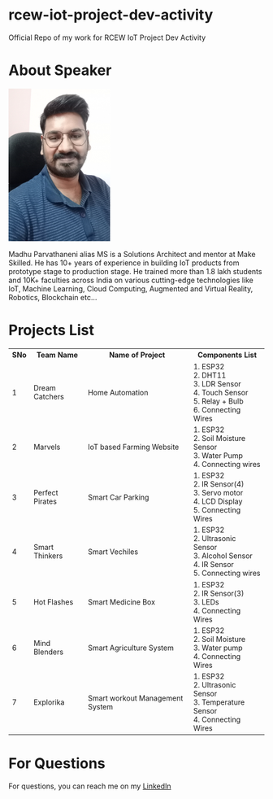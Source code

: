 # rcew-iot-project-dev-activity
Official Repo of my work for RCEW IoT Project Dev Activity

# About Speaker

<img src="https://raw.githubusercontent.com/madblocksgit/ETAI-2021---VSSUT-11th-aug-iot-session/main/maddy.jpg" height="300" width="200" />

Madhu Parvathaneni alias MS is a Solutions Architect and mentor at Make Skilled. He has 10+ years of experience in building IoT products from prototype stage to production stage. He trained more than 1.8 lakh students and 10K+ faculties across India on various cutting-edge technologies like IoT, Machine Learning, Cloud Computing, Augmented and Virtual Reality, Robotics, Blockchain etc...

# Projects List

<table>
  <tr>
    <th>SNo</th>
    <th>Team Name</th>
    <th>Name of Project</th>
    <th>Components List</th>
  </tr>
  <tr>
    <td>1</td>
    <td>Dream Catchers</td>
    <td>Home Automation</td>
    <td>1. ESP32 <br/>
    2. DHT11 <br/>
    3. LDR Sensor <br/>
    4. Touch Sensor <br/>
    5. Relay + Bulb <br/>
    6. Connecting Wires</td>
  </tr>
  <tr>
    <td>2</td>
    <td>Marvels</td>
    <td>IoT based Farming Website</td>
    <td>1. ESP32 <br/>
    2. Soil Moisture Sensor <br/>
    3. Water Pump <br/>
    4. Connecting wires</td>
  </tr>
  <tr>
    <td>3</td>
    <td>Perfect Pirates</td>
    <td>Smart Car Parking</td>
    <td>1. ESP32 <br/>
    2. IR Sensor(4)<br/>
    3. Servo motor <br/>
    4. LCD Display <br/>
    5. Connecting Wires</td>
  </tr>
  <tr>
    <td>4</td>
    <td>Smart Thinkers</td>
    <td>Smart Vechiles</td>
    <td>1. ESP32 <br/>
    2. Ultrasonic Sensor <br/>
    3. Alcohol Sensor <br/>
    4. IR Sensor <br/>
    5. Connecting wires </td>
  </tr>
  <tr>
    <td>5</td>
    <td>Hot Flashes </td>
    <td>Smart Medicine Box</td>
    <td>1. ESP32 <br/>
    2. IR Sensor(3) <br/>
    3. LEDs <br/>
    4. Connecting Wires<br/>
    </td>
  </tr>
  <tr>
    <td>6</td>
    <td>Mind Blenders</td>
    <td>Smart Agriculture System</td>
    <td>1. ESP32 <br/>
    2. Soil Moisture <br/>
    3. Water pump <br/>
    4. Connecting Wires<br/></td>
  </tr>
  <tr>
    <td>7</td>
    <td>Explorika </td>
    <td>Smart workout Management System</td>
    <td>1. ESP32 <br/>
    2. Ultrasonic Sensor <br/>
    3. Temperature Sensor <br/>
    4. Connecting Wires</td>
  </tr>
</table>

# For Questions
For questions, you can reach me on my <a href="https://linkedin.com/in/MadhuPIoT">LinkedIn</a>


